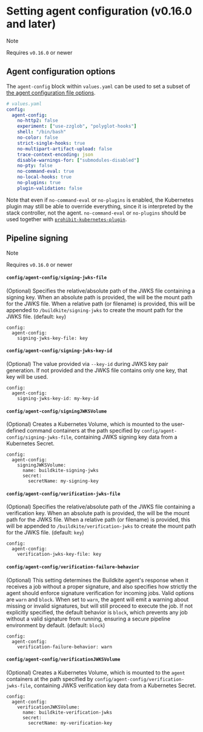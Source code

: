 # Setting agent configuration (v0.16.0 and later)

> [!NOTE]
> Requires `v0.16.0` or newer

## Agent configuration options
The `agent-config` block within `values.yaml` can be used to set a subset of
[the agent configuration file options](https://buildkite.com/docs/agent/v3/configuration).

```yaml
# values.yaml
config:
  agent-config:
    no-http2: false
    experiment: ["use-zzglob", "polyglot-hooks"]
    shell: "/bin/bash"
    no-color: false
    strict-single-hooks: true
    no-multipart-artifact-upload: false
    trace-context-encoding: json
    disable-warnings-for: ["submodules-disabled"]
    no-pty: false
    no-command-eval: true
    no-local-hooks: true
    no-plugins: true
    plugin-validation: false
```

Note that even if `no-command-eval` or `no-plugins` is enabled, the Kubernetes
plugin may still be able to override everything, since it is interpreted by the
stack controller, not the agent. `no-command-eval` or `no-plugins` should be
used together with [`prohibit-kubernetes-plugin`](#securing-stack).


## Pipeline signing

> [!NOTE]
> Requires `v0.16.0` or newer

#### `config/agent-config/signing-jwks-file`
(Optional)
Specifies the relative/absolute path of the JWKS file containing a signing key.
When an absolute path is provided, the will be the mount path for the JWKS file.
When a relative path (or filename) is provided, this will be appended to `/buildkite/signing-jwks` to create the mount path for the JWKS file.
(default: `key`)
```
config:
  agent-config:
    signing-jwks-key-file: key
```

#### `config/agent-config/signing-jwks-key-id`
(Optional)
The value provided via `--key-id` during JWKS key pair generation.
If not provided and the JWKS file contains only one key, that key will be used.
```
config:
  agent-config:
    signing-jwks-key-id: my-key-id
```

#### `config/agent-config/signingJWKSVolume`
(Optional)
Creates a Kubernetes Volume, which is mounted to the user-defined command containers at the path specified by `config/agent-config/signing-jwks-file`, containing JWKS signing key data from a Kubernetes Secret.
```
config:
  agent-config:
    signingJWKSVolume:
      name: buildkite-signing-jwks
      secret:
        secretName: my-signing-key
```

#### `config/agent-config/verification-jwks-file`
(Optional)
Specifies the relative/absolute path of the JWKS file containing a verification key.
When an absolute path is provided, the will be the mount path for the JWKS file.
When a relative path (or filename) is provided, this will be appended to `/buildkite/verification-jwks` to create the mount path for the JWKS file.
(default: `key`)
```
config:
  agent-config:
    verification-jwks-key-file: key
```

#### `config/agent-config/verification-failure-behavior`
(Optional)
This setting determines the Buildkite agent's response when it receives a job without a proper signature, and also specifies how strictly the agent should enforce signature verification for incoming jobs.
Valid options are `warn` and `block`.
When set to `warn`, the agent will emit a warning about missing or invalid signatures, but will still proceed to execute the job.
If not explicitly specified, the default behavior is `block`, which prevents any job without a valid signature from running, ensuring a secure pipeline environment by default.
(default: `block`)
```
config:
  agent-config:
    verification-failure-behavior: warn
```

#### `config/agent-config/verificationJWKSVolume`
(Optional)
Creates a Kubernetes Volume, which is mounted to the `agent` containers at the path specified by `config/agent-config/verification-jwks-file`, containing JWKS verification key data from a Kubernetes Secret.
```
config:
  agent-config:
    verificationJWKSVolume:
      name: buildkite-verification-jwks
      secret:
        secretName: my-verification-key
```

